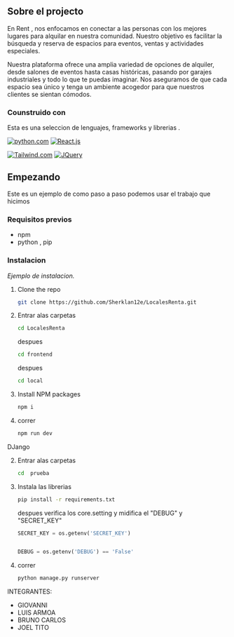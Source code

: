 ## Sobre el projecto

En Rent , nos enfocamos en conectar a las personas con los mejores lugares para alquilar en nuestra comunidad. Nuestro objetivo es facilitar la búsqueda y reserva de espacios para eventos, ventas y actividades especiales.

Nuestra plataforma ofrece una amplia variedad de opciones de alquiler, desde salones de eventos hasta casas históricas, pasando por garajes industriales y todo lo que te puedas imaginar. Nos aseguramos de que cada espacio sea único y tenga un ambiente acogedor para que nuestros clientes se sientan cómodos.

### Counstruido con

Esta es una seleccion de lenguajes, frameworks y librerias .

[![python.com]][Python-url]
[![React.js]][React-url]

[![Tailwind.com]][Tailwind-url]
[![JQuery][JQuery.com]][JQuery-url]

## Empezando

Este es un ejemplo de como paso a paso podemos usar el trabajo que hicimos

### Requisitos previos

- npm
- python , pip

### Instalacion

_Ejemplo de instalacion._

1. Clone the repo
   ```sh
   git clone https://github.com/Sherklan12e/LocalesRenta.git
   ```
2. Entrar alas carpetas
   ```sh
   cd LocalesRenta
   ```
   despues
   ```sh
   cd frontend
   ```
   despues
   ```sh
   cd local
   ```
3. Install NPM packages
   ```sh
   npm i
   ```
4. correr
   ```sh
   npm run dev
   ```

DJango

2. Entrar alas carpetas

   ```sh
   cd  prueba
   ```

3. Instala las librerias

   ```sh
   pip install -r requirements.txt
   ```

   despues
   verifica los core.setting y midifica el "DEBUG" y "SECRET_KEY"

   ```py
   SECRET_KEY = os.getenv('SECRET_KEY')


   DEBUG = os.getenv('DEBUG') == 'False'
   ```

4. correr
   ```sh
   python manage.py runserver
   ```
   <!-- MARKDOWN LINKS & IMAGES -->
   <!-- https://www.markdownguide.org/basic-syntax/#reference-style-links -->

INTEGRANTES:

- GIOVANNI
- LUIS ARMOA
- BRUNO CARLOS
- JOEL TITO





[React.js]: https://img.shields.io/badge/React-20232A?style=for-the-badge&logo=react&logoColor=61DAFB
[React-url]: https://reactjs.org/
[Vue.js]: https://img.shields.io/badge/Vue.js-35495E?style=for-the-badge&logo=vuedotjs&logoColor=4FC08D
[Tailwind.com]: https://img.shields.io/badge/tailwindcss-0F172A?&logo=tailwindcss
[Python-url]: https://www.python.org
[Python.com]: https://img.shields.io/badge/python-3670A0?style=for-the-badge&logo=python&logoColor=ffdd54
[Tailwind-url]: https://getbootstrap.com
[JQuery.com]: https://img.shields.io/badge/jQuery-0769AD?style=for-the-badge&logo=jquery&logoColor=white
[JQuery-url]: https://jquery.com
